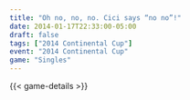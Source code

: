 ```yaml
---
title: "Oh no, no, no. Cici says “no no”!"
date: 2014-01-17T22:33:00-05:00
draft: false
tags: ["2014 Continental Cup"]
event: "2014 Continental Cup"
game: "Singles"
---
```

{{< game-details >}}
<!--more--> 